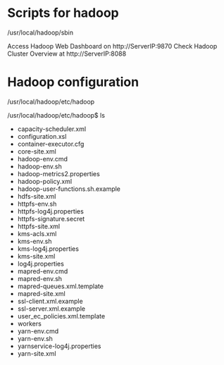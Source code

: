 # Scripts for hadoop
/usr/local/hadoop/sbin

Access Hadoop Web Dashboard on http://ServerIP:9870
Check Hadoop Cluster Overview at http://ServerIP:8088

# Hadoop configuration
/usr/local/hadoop/etc/hadoop

/usr/local/hadoop/etc/hadoop$ ls
* capacity-scheduler.xml
* configuration.xsl
* container-executor.cfg
* core-site.xml
* hadoop-env.cmd
* hadoop-env.sh
* hadoop-metrics2.properties
* hadoop-policy.xml
* hadoop-user-functions.sh.example
* hdfs-site.xml
* httpfs-env.sh
* httpfs-log4j.properties
* httpfs-signature.secret
* httpfs-site.xml
* kms-acls.xml
* kms-env.sh
* kms-log4j.properties
* kms-site.xml
* log4j.properties
* mapred-env.cmd
* mapred-env.sh
* mapred-queues.xml.template
* mapred-site.xml
* ssl-client.xml.example
* ssl-server.xml.example
* user_ec_policies.xml.template
* workers
* yarn-env.cmd
* yarn-env.sh
* yarnservice-log4j.properties
* yarn-site.xml


